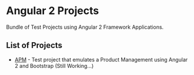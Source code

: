 # Angular 2 Projects

Bundle of Test Projects using Angular 2 Framework Applications.

## List of Projects

* [APM](https://github.com/gironmolina/angular2Repo) - Test project that emulates a Product Management using Angular 2 and Bootstrap (Still Working...)